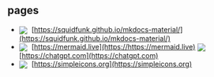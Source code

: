 ## pages

- <img src="http://www.google.com/s2/favicons?domain=https://squidfunk.github.io/mkdocs-material/" style="vertical-align:middle;margin-right:5px;"> [https://squidfunk.github.io/mkdocs-material/](https://squidfunk.github.io/mkdocs-material/)
- <img src="http://www.google.com/s2/favicons?domain=https://mermaid.live/" style="vertical-align:middle;margin-right:5px;"> [https://mermaid.live](https://https://mermaid.live)
<img src="http://www.google.com/s2/favicons?domain=https://chatgpt.com" style="vertical-align:middle;margin-right:5px;"> [https://chatgpt.com](https://chatgpt.com)
- <img src="http://www.google.com/s2/favicons?domain=https://simpleicons.org" style="vertical-align:middle;margin-right:5px;"> [https://simpleicons.org](https://simpleicons.org)